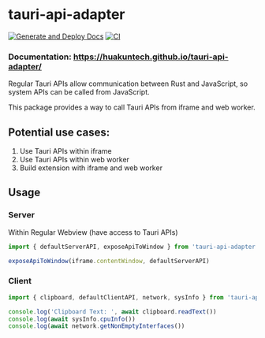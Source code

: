 # tauri-api-adapter

[![Generate and Deploy Docs](https://github.com/HuakunTech/tauri-api-adapter/actions/workflows/docs.yml/badge.svg)](https://github.com/HuakunTech/tauri-api-adapter/actions/workflows/docs.yml)
[![CI](https://github.com/HuakunTech/tauri-api-adapter/actions/workflows/ci.yml/badge.svg)](https://github.com/HuakunTech/tauri-api-adapter/actions/workflows/ci.yml)

### Documentation: https://huakuntech.github.io/tauri-api-adapter/

Regular Tauri APIs allow communication between Rust and JavaScript, so system APIs can be called from JavaScript.

This package provides a way to call Tauri APIs from iframe and web worker.

## Potential use cases:

1. Use Tauri APIs within iframe
2. Use Tauri APIs within web worker
3. Build extension with iframe and web worker

## Usage

### Server

Within Regular Webview (have access to Tauri APIs)

```ts
import { defaultServerAPI, exposeApiToWindow } from 'tauri-api-adapter'

exposeApiToWindow(iframe.contentWindow, defaultServerAPI)
```

### Client

```ts
import { clipboard, defaultClientAPI, network, sysInfo } from 'tauri-api-adapter'

console.log('Clipboard Text: ', await clipboard.readText())
console.log(await sysInfo.cpuInfo())
console.log(await network.getNonEmptyInterfaces())
```
